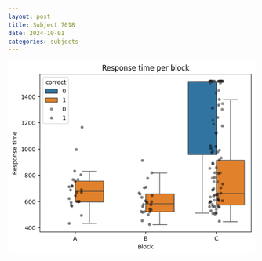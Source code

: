 ```yaml
---
layout: post
title: Subject 7018
date: 2024-10-01
categories: subjects
---
```


![](data/7018/run-1/7018_rt.png)
